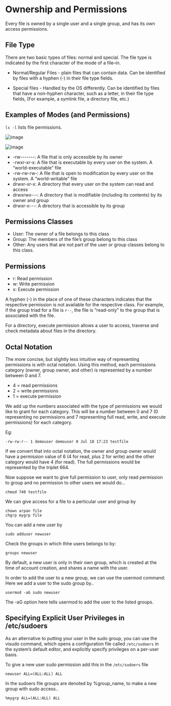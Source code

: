 
# Ownership and Permissions

Every file is owned by a single user and a single group, and has its own access permissions.

## File Type

There are two basic types of files: normal and special.
The file type is indicated by the first character of the mode of a file–in.

* Normal/Regular Files - plain files that can contain data. Can be identified by files with a hyphen (-) in their file type fields.

* Special files - Handled by the OS differently. Can be identified by files that have a non-hyphen character, such as a letter, in their file type fields,
                  (For example, a symlink file, a directory file, etc.)

## Examples of Modes (and Permissions)

`ls -l` lists file permissions.

![image](https://user-images.githubusercontent.com/39219943/154847071-f3fa9bc3-8708-4634-b615-7e6ebd4f9f12.png)

![image](https://user-images.githubusercontent.com/39219943/154847089-4d6f5614-ed45-4493-87fc-fafcf009ee6a.png)

* -rw-------: A file that is only accessible by its owner
* -rwxr-xr-x: A file that is executable by every user on the system. A “world-executable” file
* -rw-rw-rw-: A file that is open to modification by every user on the system. A “world-writable” file
* drwxr-xr-x: A directory that every user on the system can read and access
* drwxrwx---: A directory that is modifiable (including its contents) by its owner and group
* drwxr-x---: A directory that is accessible by its group

## Permissions Classes

* User: The owner of a file belongs to this class
* Group: The members of the file’s group belong to this class
* Other: Any users that are not part of the user or group classes belong to this class.

## Permissions

* r: Read permission
* w: Write permission
* x: Execute permission

A hyphen (-) in the place of one of these characters indicates that the respective permission is not available for the respective class.
For example, if the group triad for a file is `r--`, the file is “read-only” to the group that is associated with the file.

For a directory, execute permission allows a user to access,  traverse and check metadata about files in the directory.

## Octal Notation

The more concise, but slightly less intuitive way of representing permissions is with octal notation.
Using this method, each permissions category (owner, group owner, and other) is represented by a number between 0 and 7.

* 4 = read permissions
* 2 = write permissions
* 1 = execute permission

We add up the numbers associated with the type of permissions we would like to grant for each category. This will be a number between 0 and 7 (0 representing no permissions and 7 representing full read, write, and execute permissions) for each category.

Eg:

```
-rw-rw-r-- 1 demouser demouser 0 Jul 10 17:23 testfile
```

If we convert that into octal notation, the owner and group owner would have a permission value of 6 (4 for read, plus 2 for write) and the other category would have 4 (for read). The full permissions would be represented by the triplet 664.

Now suppose we want to give full permission to user, only read permission to group and no permission to other users
we would do...

```
chmod 740 testfile
```

We can give access for a file to a perticular user and group by

```
chown arpan file
chgrp mygrp file
```

You can add a new user by

```
sudo adduser newuser
```

Check the groups in which thhe users belongs to by:

```
groups newuser
```

By default, a new user is only in their own group, which is created at the time of account creation, and shares a name with the user.

In order to add the user to a new group, we can use the usermod command:
Here we add a user to the sudo group by..

```
usermod -aG sudo newuser
```

The -aG option here tells usermod to add the user to the listed groups.

## Specifying Explicit User Privileges in /etc/sudoers

As an alternative to putting your user in the sudo group, you can use the visudo command, which opens a configuration file called `/etc/sudoers` in the system’s default editor, and explicitly specify privileges on a per-user basis.

To give a new user sudo permission add this in the `/etc/sudoers` file

```
newuser ALL=(ALL:ALL) ALL
```

In the sudoers file groups are denoted by %group_name, to make a new group with sudo access..

```
%mygrp ALL=(ALL:ALL) ALL
```
